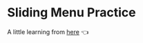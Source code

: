 # Sliding Menu Practice

A little learning from [here](https://www.kirupa.com/react/smooth_sliding_menu_react_motion.htm) 👈